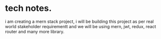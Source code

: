 # tech notes.
i am creating a mern stack project, i will be building this project as per real world stakeholder requirementt and we will be using mern, jwt, redux, react router and many more library.
